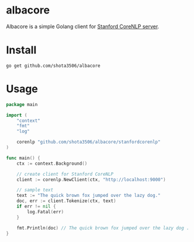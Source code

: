 # albacore
Albacore is a simple Golang client for [Stanford CoreNLP server](https://stanfordnlp.github.io/CoreNLP/corenlp-server.html).

# Install
```shell
go get github.com/shota3506/albacore
```

# Usage
```go
package main

import (
	"context"
	"fmt"
	"log"

	corenlp "github.com/shota3506/albacore/stanfordcorenlp"
)

func main() {
	ctx := context.Background()

	// create client for Stanford CoreNLP
	client := corenlp.NewClient(ctx, "http://localhost:9000")

	// sample text
	text := "The quick brown fox jumped over the lazy dog."
	doc, err := client.Tokenize(ctx, text)
	if err != nil {
		log.Fatal(err)
	}

	fmt.Println(doc) // The quick brown fox jumped over the lazy dog .
}
```
